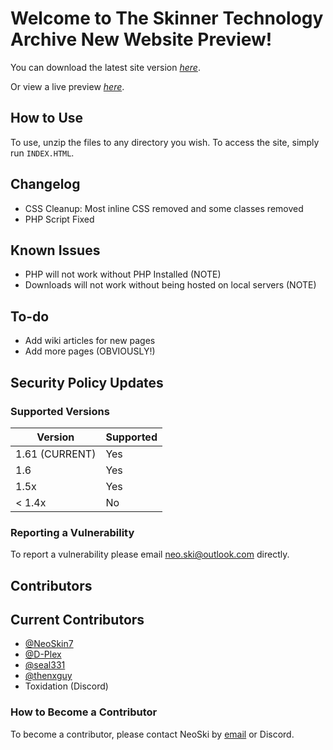 # Welcome to The Skinner Technology Archive New Website Preview!

You can download the latest site version _[here](https://github.com/NeoSkin7/STAWebsite/releases/)_.

Or view a live preview _[here](https://skinner-tech-archive.netlify.app)_.

## How to Use

To use, unzip the files to any directory you wish.
To access the site, simply run `INDEX.HTML`.

## Changelog

* CSS Cleanup: Most inline CSS removed and some classes removed
* PHP Script Fixed

## Known Issues

* PHP will not work without PHP Installed (NOTE)
* Downloads will not work without being hosted on local servers (NOTE)

## To-do

* Add wiki articles for new pages
* Add more pages (OBVIOUSLY!)

## Security Policy Updates

### Supported Versions

| Version          | Supported          |
| ---------------- | ------------------ |
| 1.61  (CURRENT)  | Yes                |
| 1.6              | Yes                |
| 1.5x             | Yes                |
| < 1.4x           | No                 |

### Reporting a Vulnerability

To report a vulnerability please email [neo.ski@outlook.com](mailto:neo.ski@outlook.com) directly.

## Contributors

## Current Contributors

* [@NeoSkin7](https://github.com/NeoSkin7/)
* [@D-Plex](https://github.com/D-Plex)
* [@seal331](https://github.com/seal331)
* [@thenxguy](https://github.com/thenxguy)
* Toxidation (Discord)

### How to Become a Contributor

To become a contributor, please contact NeoSki by [email](mailto:neo.ski@outlook.com) or Discord.
